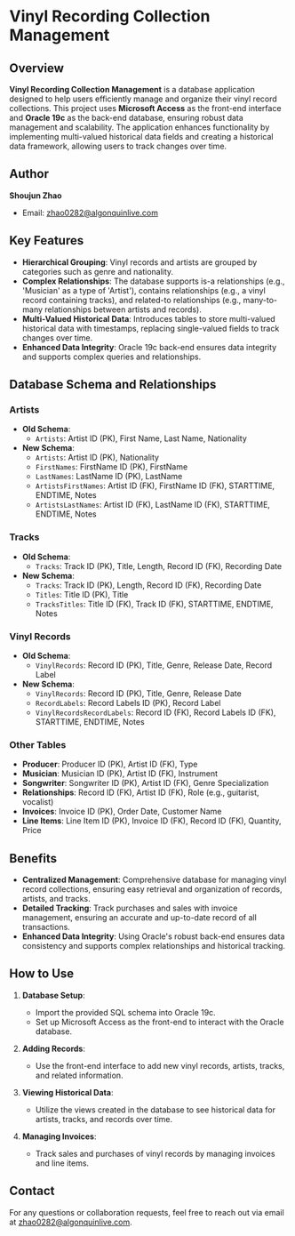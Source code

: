 # Vinyl Recording Collection Management

## Overview
**Vinyl Recording Collection Management** is a database application designed to help users efficiently manage and organize their vinyl record collections. This project uses **Microsoft Access** as the front-end interface and **Oracle 19c** as the back-end database, ensuring robust data management and scalability. The application enhances functionality by implementing multi-valued historical data fields and creating a historical data framework, allowing users to track changes over time.

## Author
**Shoujun Zhao**  
- Email: zhao0282@algonquinlive.com

## Key Features
- **Hierarchical Grouping**: Vinyl records and artists are grouped by categories such as genre and nationality.
- **Complex Relationships**: The database supports is-a relationships (e.g., 'Musician' as a type of 'Artist'), contains relationships (e.g., a vinyl record containing tracks), and related-to relationships (e.g., many-to-many relationships between artists and records).
- **Multi-Valued Historical Data**: Introduces tables to store multi-valued historical data with timestamps, replacing single-valued fields to track changes over time.
- **Enhanced Data Integrity**: Oracle 19c back-end ensures data integrity and supports complex queries and relationships.

## Database Schema and Relationships

### Artists
- **Old Schema**: 
  - `Artists`: Artist ID (PK), First Name, Last Name, Nationality
- **New Schema**: 
  - `Artists`: Artist ID (PK), Nationality
  - `FirstNames`: FirstName ID (PK), FirstName
  - `LastNames`: LastName ID (PK), LastName
  - `ArtistsFirstNames`: Artist ID (FK), FirstName ID (FK), STARTTIME, ENDTIME, Notes
  - `ArtistsLastNames`: Artist ID (FK), LastName ID (FK), STARTTIME, ENDTIME, Notes

### Tracks
- **Old Schema**: 
  - `Tracks`: Track ID (PK), Title, Length, Record ID (FK), Recording Date
- **New Schema**: 
  - `Tracks`: Track ID (PK), Length, Record ID (FK), Recording Date
  - `Titles`: Title ID (PK), Title
  - `TracksTitles`: Title ID (FK), Track ID (FK), STARTTIME, ENDTIME, Notes

### Vinyl Records
- **Old Schema**: 
  - `VinylRecords`: Record ID (PK), Title, Genre, Release Date, Record Label
- **New Schema**: 
  - `VinylRecords`: Record ID (PK), Title, Genre, Release Date
  - `RecordLabels`: Record Labels ID (PK), Record Label
  - `VinylRecordsRecordLabels`: Record ID (FK), Record Labels ID (FK), STARTTIME, ENDTIME, Notes

### Other Tables
- **Producer**: Producer ID (PK), Artist ID (FK), Type
- **Musician**: Musician ID (PK), Artist ID (FK), Instrument
- **Songwriter**: Songwriter ID (PK), Artist ID (FK), Genre Specialization
- **Relationships**: Record ID (FK), Artist ID (FK), Role (e.g., guitarist, vocalist)
- **Invoices**: Invoice ID (PK), Order Date, Customer Name
- **Line Items**: Line Item ID (PK), Invoice ID (FK), Record ID (FK), Quantity, Price

## Benefits
- **Centralized Management**: Comprehensive database for managing vinyl record collections, ensuring easy retrieval and organization of records, artists, and tracks.
- **Detailed Tracking**: Track purchases and sales with invoice management, ensuring an accurate and up-to-date record of all transactions.
- **Enhanced Data Integrity**: Using Oracle's robust back-end ensures data consistency and supports complex relationships and historical tracking.

## How to Use
1. **Database Setup**:
    - Import the provided SQL schema into Oracle 19c.
    - Set up Microsoft Access as the front-end to interact with the Oracle database.
  
2. **Adding Records**:
    - Use the front-end interface to add new vinyl records, artists, tracks, and related information.
  
3. **Viewing Historical Data**:
    - Utilize the views created in the database to see historical data for artists, tracks, and records over time.
  
4. **Managing Invoices**:
    - Track sales and purchases of vinyl records by managing invoices and line items.

## Contact
For any questions or collaboration requests, feel free to reach out via email at zhao0282@algonquinlive.com.

